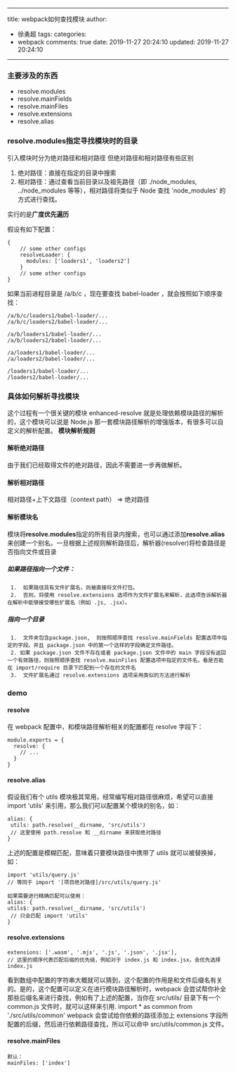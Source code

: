 ---
title: webpack如何查找模块
author:
  - 徐勇超
tags:
categories:
  - webpack
comments: true
date: 2019-11-27 20:24:10
updated: 2019-11-27 20:24:10
-----

### 主要涉及的东西
- resolve.modules
- resolve.mainFields
- resolve.mainFiles
- resolve.extensions
- resolve.alias

### resolve.modules指定寻找模块时的目录
引入模块时分为绝对路径和相对路径
但绝对路径和相对路径有些区别
1. 绝对路径：直接在指定的目录中搜索   
2. 相对路径：通过查看当前目录以及祖先路径（即 ./node_modules, ../node_modules 等等），相对路径将类似于 Node 查找 'node_modules' 的方式进行查找。

实行的是**广度优先遍历**

假设有如下配置：
```
{
    // some other configs
    resolveLoader: {
      modules: ['loaders1', 'loaders2']
    }
    // some other configs
}
```
如果当前进程目录是 /a/b/c ，现在要查找 babel-loader ，就会按照如下顺序查找：
```
/a/b/c/loaders1/babel-loader/...
/a/b/c/loaders2/babel-loader/...

/a/b/loaders1/babel-loader/...
/a/b/loaders2/babel-loader/...

/a/loaders1/babel-loader/...
/a/loaders2/babel-loader/...

/loaders1/babel-loader/...
/loaders2/babel-loader/...
```
<!-- more -->

### 具体如何解析寻找模块
这个过程有一个很关键的模块 enhanced-resolve 就是处理依赖模块路径的解析的，这个模块可以说是 Node.js 那一套模块路径解析的增强版本，有很多可以自定义的解析配置。
**模块解析规则**
####  解析绝对路径
  由于我们已经取得文件的绝对路径，因此不需要进一步再做解析。
####  解析相对路径
  相对路径+上下文路径（context  path） => 绝对路径
####  解析模块名
  模块将**resolve.modules**指定的所有目录内搜索，也可以通过添加**resolve.alias** 来创建一个别名。一旦根据上述规则解析路径后，解析器(resolver)将检查路径是否指向文件或目录
   ##### 如果路径指向一个文件：
     1.  如果路径具有文件扩展名，则被直接将文件打包。
     2.  否则，将使用 resolve.extensions 选项作为文件扩展名来解析，此选项告诉解析器在解析中能够接受哪些扩展名（例如 .js, .jsx）。
   #####  指向一个目录
     1.  文件夹包含package.json,  则按照顺序查找 resolve.mainFields 配置选项中指定的字段。并且 package.json 中的第一个这样的字段确定文件路径。
     2. 如果 package.json 文件不存在或者 package.json 文件中的 main 字段没有返回一个有效路径，则按照顺序查找 resolve.mainFiles 配置选项中指定的文件名，看是否能在 import/require 目录下匹配到一个存在的文件名
     3.  文件扩展名通过 resolve.extensions 选项采用类似的方法进行解析

### demo
#### resolve
在 webpack 配置中，和模块路径解析相关的配置都在 resolve 字段下：
```
module.exports = {
  resolve: {
    // ...
  }
}
```
#### resolve.alias

假设我们有个 utils 模块极其常用，经常编写相对路径很麻烦，希望可以直接 import 'utils' 来引用，那么我们可以配置某个模块的别名，如：
```
alias: {
 utils: path.resolve(__dirname, 'src/utils')
 // 这里使用 path.resolve 和 __dirname 来获取绝对路径 
}
```
上述的配置是模糊匹配，意味着只要模块路径中携带了 utils 就可以被替换掉，如：
```
import 'utils/query.js' 
// 等同于 import '[项目绝对路径]/src/utils/query.js'
 
如果需要进行精确匹配可以使用：
alias: { 
utils$: path.resolve(__dirname, 'src/utils')
 // 只会匹配 import 'utils' 
}
```

#### resolve.extensions
```
extensions: ['.wasm', '.mjs', '.js', '.json', '.jsx'],
// 这里的顺序代表匹配后缀的优先级，例如对于 index.js 和 index.jsx，会优先选择 index.js
```
看到数组中配置的字符串大概就可以猜到，这个配置的作用是和文件后缀名有关的。是的，这个配置可以定义在进行模块路径解析时，webpack 会尝试帮你补全那些后缀名来进行查找，例如有了上述的配置，当你在 src/utils/ 目录下有一个 common.js 文件时，就可以这样来引用.
import * as common from './src/utils/common'
webpack 会尝试给你依赖的路径添加上 extensions 字段所配置的后缀，然后进行依赖路径查找，所以可以命中 src/utils/common.js 文件。

#### resolve.mainFiles
```
默认：
mainFiles: ['index']
```